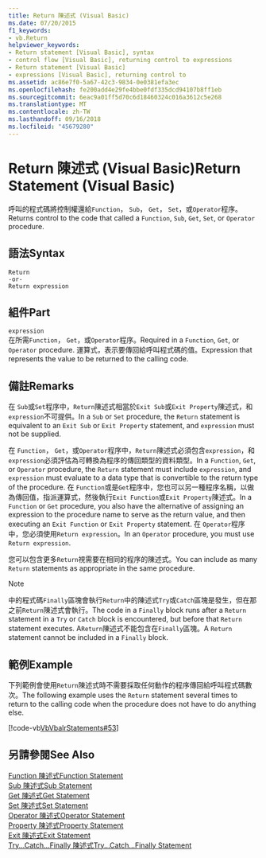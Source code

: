 ```yaml
---
title: Return 陳述式 (Visual Basic)
ms.date: 07/20/2015
f1_keywords:
- vb.Return
helpviewer_keywords:
- Return statement [Visual Basic], syntax
- control flow [Visual Basic], returning control to expressions
- Return statement [Visual Basic]
- expressions [Visual Basic], returning control to
ms.assetid: ac86e7f0-5a67-42c3-9834-0e0381efa3ec
ms.openlocfilehash: fe200add4e29fe4bbe0fdf335dcd94107b8ff1eb
ms.sourcegitcommit: 6eac9a01ff5d70c6d18460324c016a3612c5e268
ms.translationtype: MT
ms.contentlocale: zh-TW
ms.lasthandoff: 09/16/2018
ms.locfileid: "45679280"
---
```

# <a name="return-statement-visual-basic"></a><span data-ttu-id="f2a5b-102">Return 陳述式 (Visual Basic)</span><span class="sxs-lookup"><span data-stu-id="f2a5b-102">Return Statement (Visual Basic)</span></span>
<span data-ttu-id="f2a5b-103">呼叫的程式碼將控制權還給`Function`， `Sub`， `Get`， `Set`，或`Operator`程序。</span><span class="sxs-lookup"><span data-stu-id="f2a5b-103">Returns control to the code that called a `Function`, `Sub`, `Get`, `Set`, or `Operator` procedure.</span></span>  
  
## <a name="syntax"></a><span data-ttu-id="f2a5b-104">語法</span><span class="sxs-lookup"><span data-stu-id="f2a5b-104">Syntax</span></span>  
  
```  
Return  
-or-  
Return expression  
```  
  
## <a name="part"></a><span data-ttu-id="f2a5b-105">組件</span><span class="sxs-lookup"><span data-stu-id="f2a5b-105">Part</span></span>  
 `expression`  
 <span data-ttu-id="f2a5b-106">在所需`Function`， `Get`，或`Operator`程序。</span><span class="sxs-lookup"><span data-stu-id="f2a5b-106">Required in a `Function`, `Get`, or `Operator` procedure.</span></span> <span data-ttu-id="f2a5b-107">運算式，表示要傳回給呼叫程式碼的值。</span><span class="sxs-lookup"><span data-stu-id="f2a5b-107">Expression that represents the value to be returned to the calling code.</span></span>  
  
## <a name="remarks"></a><span data-ttu-id="f2a5b-108">備註</span><span class="sxs-lookup"><span data-stu-id="f2a5b-108">Remarks</span></span>  
 <span data-ttu-id="f2a5b-109">在 `Sub`或`Set`程序中，`Return`陳述式相當於`Exit Sub`或`Exit Property`陳述式，和`expression`不可提供。</span><span class="sxs-lookup"><span data-stu-id="f2a5b-109">In a `Sub` or `Set` procedure, the `Return` statement is equivalent to an `Exit Sub` or `Exit Property` statement, and `expression` must not be supplied.</span></span>  
  
 <span data-ttu-id="f2a5b-110">在  `Function`， `Get`，或`Operator`程序中，`Return`陳述式必須包含`expression`，和`expression`必須評估為可轉換為程序的傳回類型的資料類型。</span><span class="sxs-lookup"><span data-stu-id="f2a5b-110">In a `Function`, `Get`, or `Operator` procedure, the `Return` statement must include `expression`, and `expression` must evaluate to a data type that is convertible to the return type of the procedure.</span></span> <span data-ttu-id="f2a5b-111">在 `Function`或是`Get`程序中，您也可以另一種程序名稱，以做為傳回值，指派運算式，然後執行`Exit Function`或`Exit Property`陳述式。</span><span class="sxs-lookup"><span data-stu-id="f2a5b-111">In a `Function` or `Get` procedure, you also have the alternative of assigning an expression to the procedure name to serve as the return value, and then executing an `Exit Function` or `Exit Property` statement.</span></span> <span data-ttu-id="f2a5b-112">在 `Operator`程序中，您必須使用`Return expression`。</span><span class="sxs-lookup"><span data-stu-id="f2a5b-112">In an `Operator` procedure, you must use `Return expression`.</span></span>  
  
 <span data-ttu-id="f2a5b-113">您可以包含更多`Return`視需要在相同的程序的陳述式。</span><span class="sxs-lookup"><span data-stu-id="f2a5b-113">You can include as many `Return` statements as appropriate in the same procedure.</span></span>  
  
> [!NOTE]
>  <span data-ttu-id="f2a5b-114">中的程式碼`Finally`區塊會執行`Return`中的陳述式`Try`或`Catch`區塊是發生，但在那之前`Return`陳述式會執行。</span><span class="sxs-lookup"><span data-stu-id="f2a5b-114">The code in a `Finally` block runs after a `Return` statement in a `Try` or `Catch` block is encountered, but before that `Return` statement executes.</span></span> <span data-ttu-id="f2a5b-115">A`Return`陳述式不能包含在`Finally`區塊。</span><span class="sxs-lookup"><span data-stu-id="f2a5b-115">A `Return` statement cannot be included in a `Finally` block.</span></span>  
  
## <a name="example"></a><span data-ttu-id="f2a5b-116">範例</span><span class="sxs-lookup"><span data-stu-id="f2a5b-116">Example</span></span>  
 <span data-ttu-id="f2a5b-117">下列範例會使用`Return`陳述式時不需要採取任何動作的程序傳回給呼叫程式碼數次。</span><span class="sxs-lookup"><span data-stu-id="f2a5b-117">The following example uses the `Return` statement several times to return to the calling code when the procedure does not have to do anything else.</span></span>  
  
 [!code-vb[VbVbalrStatements#53](../../../visual-basic/language-reference/error-messages/codesnippet/VisualBasic/return-statement_1.vb)]  
  
## <a name="see-also"></a><span data-ttu-id="f2a5b-118">另請參閱</span><span class="sxs-lookup"><span data-stu-id="f2a5b-118">See Also</span></span>  
 [<span data-ttu-id="f2a5b-119">Function 陳述式</span><span class="sxs-lookup"><span data-stu-id="f2a5b-119">Function Statement</span></span>](../../../visual-basic/language-reference/statements/function-statement.md)  
 [<span data-ttu-id="f2a5b-120">Sub 陳述式</span><span class="sxs-lookup"><span data-stu-id="f2a5b-120">Sub Statement</span></span>](../../../visual-basic/language-reference/statements/sub-statement.md)  
 [<span data-ttu-id="f2a5b-121">Get 陳述式</span><span class="sxs-lookup"><span data-stu-id="f2a5b-121">Get Statement</span></span>](../../../visual-basic/language-reference/statements/get-statement.md)  
 [<span data-ttu-id="f2a5b-122">Set 陳述式</span><span class="sxs-lookup"><span data-stu-id="f2a5b-122">Set Statement</span></span>](../../../visual-basic/language-reference/statements/set-statement.md)  
 [<span data-ttu-id="f2a5b-123">Operator 陳述式</span><span class="sxs-lookup"><span data-stu-id="f2a5b-123">Operator Statement</span></span>](../../../visual-basic/language-reference/statements/operator-statement.md)  
 [<span data-ttu-id="f2a5b-124">Property 陳述式</span><span class="sxs-lookup"><span data-stu-id="f2a5b-124">Property Statement</span></span>](../../../visual-basic/language-reference/statements/property-statement.md)  
 [<span data-ttu-id="f2a5b-125">Exit 陳述式</span><span class="sxs-lookup"><span data-stu-id="f2a5b-125">Exit Statement</span></span>](../../../visual-basic/language-reference/statements/exit-statement.md)  
 [<span data-ttu-id="f2a5b-126">Try...Catch...Finally 陳述式</span><span class="sxs-lookup"><span data-stu-id="f2a5b-126">Try...Catch...Finally Statement</span></span>](../../../visual-basic/language-reference/statements/try-catch-finally-statement.md)
